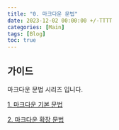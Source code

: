 ```yaml
---
title: "0. 마크다운 문법"
date: 2023-12-02 00:00:00 +/-TTTT
categories: [Main]
tags: [Blog]
toc: true
---
```


## 가이드

마크다운 문법 시리즈 입니다.

[1. 마크다운 기본 문법](../markdown-01-basic)

[2. 마크다운 확장 문법](../markdown-02-extended)
